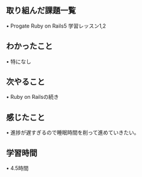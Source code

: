 ## 取り組んだ課題一覧
• Progate Ruby on Rails5 学習レッスン1,2

## わかったこと
• 特になし

## 次やること
• Ruby on Railsの続き

## 感じたこと
• 進捗が遅すぎるので睡眠時間を削って進めていきたい。


## 学習時間
• 4.5時間
